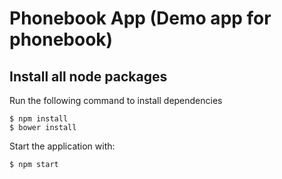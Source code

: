 # Phonebook App (Demo app for phonebook)


## Install all node packages

Run the following command to install dependencies

    $ npm install
    $ bower install



Start the application with:

    $ npm start
